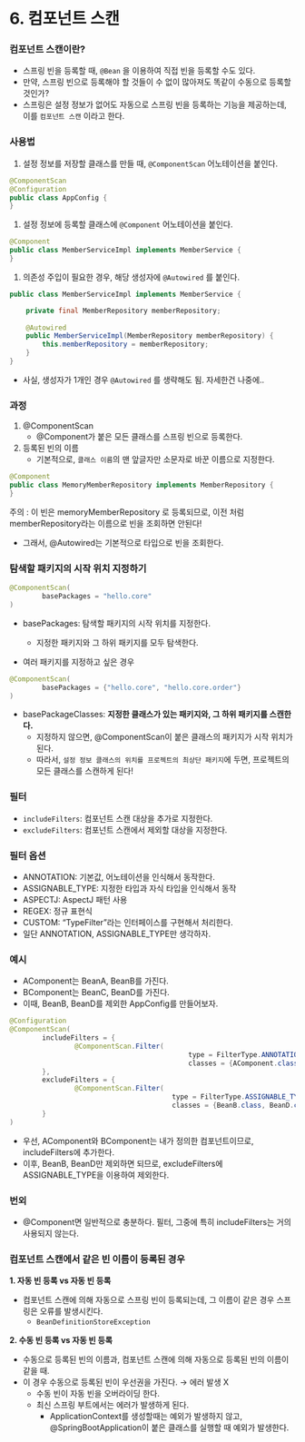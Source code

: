 # 6. 컴포넌트 스캔

### 컴포넌트 스캔이란?

- 스프링 빈을 등록할 때, `@Bean` 을 이용하여 직접 빈을 등록할 수도 있다.
- 만약, 스프링 빈으로 등록해야 할 것들이 수 없이 많아져도 똑같이 수동으로 등록할 것인가?
- 스프링은 설정 정보가 없어도 자동으로 스프링 빈을 등록하는 기능을 제공하는데, 이를 `컴포넌트 스캔` 이라고 한다.

### 사용법

1. 설정 정보를 저장할 클래스를 만들 때, `@ComponentScan`  어노테이션을 붙인다.

```java
@ComponentScan
@Configuration
public class AppConfig {
}
```

1. 설정 정보에 등록할 클래스에 `@Component` 어노테이션을 붙인다.

```java
@Component
public class MemberServiceImpl implements MemberService {
}
```

1. 의존성 주입이 필요한 경우, 해당 생성자에 `@Autowired` 를 붙인다.

```java
public class MemberServiceImpl implements MemberService {

	private final MemberRepository memberRepository;
	
	@Autowired
	public MemberServiceImpl(MemberRepository memberRepository) {
		this.memberRepository = memberRepository;
	}
}	
```

- 사실, 생성자가 1개인 경우 `@Autowired` 를 생략해도 됨. 자세한건 나중에..

### 과정

1. @ComponentScan
    - @Component가 붙은 모든 클래스를 스프링 빈으로 등록한다.
2. 등록된 빈의 이름
    - 기본적으로, `클래스 이름`의 맨 앞글자만 소문자로 바꾼 이름으로 지정한다.

```java
@Component
public class MemoryMemberRepository implements MemberRepository {
}
```

주의 : 이 빈은 memoryMemberRepository 로 등록되므로, 이전 처럼 memberRepository라는 이름으로 빈을 조회하면 안된다!

- 그래서, @Autowired는 기본적으로 타입으로 빈을 조회한다.

### 탐색할 패키지의 시작 위치 지정하기

```java
@ComponentScan(
		basePackages = "hello.core"
)
```

- basePackages: 탐색할 패키지의 시작 위치를 지정한다.
    - 지정한 패키지와 그 하위 패키지를 모두 탐색한다.

- 여러 패키지를 지정하고 싶은 경우

```java
@ComponentScan(
		basePackages = {"hello.core", "hello.core.order"}
)
```

- basePackageClasses: **지정한 클래스가 있는 패키지와, 그 하위 패키지를 스캔한다.**
    - 지정하지 않으면, @ComponentScan이 붙은 클래스의 패키지가 시작 위치가 된다.
    - 따라서, `설정 정보 클래스의 위치를 프로젝트의 최상단 패키지`에 두면, 프로젝트의 모든 클래스를 스캔하게 된다!

### 필터

- `includeFilters`: 컴포넌트 스캔 대상을 추가로 지정한다.
- `excludeFilters`: 컴포넌트 스캔에서 제외할 대상을 지정한다.

### 필터 옵션

- ANNOTATION: 기본값, 어노테이션을 인식해서 동작한다.
- ASSIGNABLE_TYPE: 지정한 타입과 자식 타입을 인식해서 동작
- ASPECTJ: AspectJ 패턴 사용
- REGEX: 정규 표현식
- CUSTOM: “TypeFilter”라는 인터페이스를 구현해서 처리한다.
- 일단 ANNOTATION, ASSIGNABLE_TYPE만 생각하자.

### 예시

- AComponent는 BeanA, BeanB를 가진다.
- BComponent는 BeanC, BeanD를 가진다.
- 이때, BeanB, BeanD를 제외한 AppConfig를 만들어보자.

```java
@Configuration
@ComponentScan(
        includeFilters = {
                @ComponentScan.Filter(
											type = FilterType.ANNOTATION, 
											classes = {AComponent.class, BComponent.class})
        },
        excludeFilters = {
                @ComponentScan.Filter(
										type = FilterType.ASSIGNABLE_TYPE, 
										classes = {BeanB.class, BeanD.class})
        }
)
```

- 우선, AComponent와 BComponent는 내가 정의한 컴포넌트이므로, includeFilters에 추가한다.
- 이후, BeanB, BeanD만 제외하면 되므로, excludeFilters에 ASSIGNABLE_TYPE을 이용하여 제외한다.

### 번외

- @Component면 일반적으로 충분하다. 필터, 그중에 특히 includeFilters는 거의 사용되지 않는다.

### 컴포넌트 스캔에서 같은 빈 이름이 등록된 경우

**1. 자동 빈 등록 vs 자동 빈 등록**

- 컴포넌트 스캔에 의해 자동으로 스프링 빈이 등록되는데, 그 이름이 같은 경우 스프링은 오류를 발생시킨다.
    - `BeanDefinitionStoreException`

**2. 수동 빈 등록 vs 자동 빈 등록**

- 수동으로 등록된 빈의 이름과, 컴포넌트 스캔에 의해 자동으로 등록된 빈의 이름이 같을 때.
- 이 경우 수동으로 등록된 빈이 우선권을 가진다. → 에러 발생 X
    - 수동 빈이 자동 빈을 오버라이딩 한다.
    - 최신 스프링 부트에서는 에러가 발생하게 된다.
        - ApplicationContext를 생성할때는 예외가 발생하지 않고, @SpringBootApplication이 붙은 클래스를 실행할 때 예외가 발생한다.